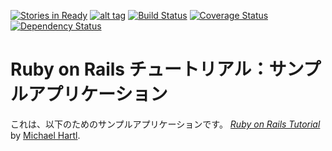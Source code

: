 [![Stories in Ready](https://badge.waffle.io/kwgch/sample_app.png?label=ready&title=Ready)](https://waffle.io/kwgch/sample_app)
[![alt tag](https://circleci.com/gh/kwgch/sample_app.png?circle-token=7de96299e4cad436bc7171e8a4c659ddc4e59375)](https://circleci.com/gh/kwgch/sample_app)
[![Build Status](https://travis-ci.org/kwgch/sample_app.png)](https://travis-ci.org/kwgch/sample_app)
[![Coverage Status](https://coveralls.io/repos/kwgch/sample_app/badge.png)](https://coveralls.io/r/kwgch/sample_app)
[![Dependency Status](https://gemnasium.com/kwgch/sample_app.png)](https://gemnasium.com/kwgch/sample_app)


# Ruby on Rails チュートリアル：サンプルアプリケーション

これは、以下のためのサンプルアプリケーションです。
[*Ruby on Rails Tutorial*](http://railstutorial.jp/)
by [Michael Hartl](http://michaelhartl.com/).
